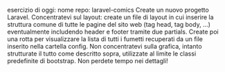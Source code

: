 esercizio di oggi: nome repo: laravel-comics
Create un nuovo progetto Laravel.
Concentratevi sul layout: create un file di layout in cui inserire la struttura comune di tutte le pagine del sito web (tag head, tag body, ...) eventualmente includendo header e footer tramite due partials. Create poi una rotta per visualizzare la lista di tutti i fumetti recuperati da un file inserito nella cartella config. Non concentratevi sulla grafica, intanto strutturate il tutto come descritto sopra, utilizzate al limite le classi predefinite di bootstrap. Non perdete tempo nei dettagli!
